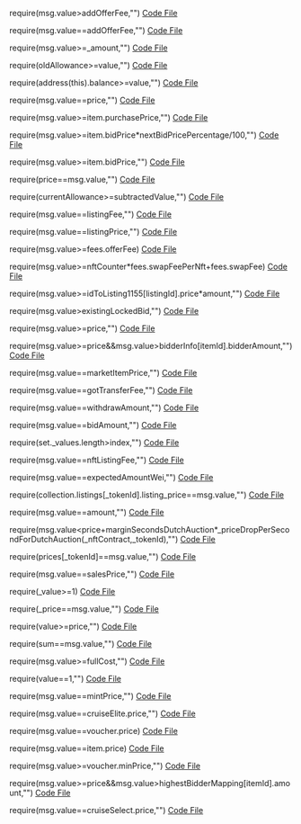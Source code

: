 require(msg.value>addOfferFee,"")
[Code File](../../contracts/mainnet/c7/C7ddD330A9aE4870d4100363846fE84b40d01e37_NFTMarketplace.sol#L273)

require(msg.value==addOfferFee,"")
[Code File](../../contracts/mainnet/c7/C7ddD330A9aE4870d4100363846fE84b40d01e37_NFTMarketplace.sol#L288)

require(msg.value>=_amount,"")
[Code File](../../contracts/mainnet/c7/C7ddD330A9aE4870d4100363846fE84b40d01e37_NFTMarketplace.sol#L412)

require(oldAllowance>=value,"")
[Code File](../../contracts/mainnet/c7/C7ddD330A9aE4870d4100363846fE84b40d01e37_NFTMarketplace.sol#L785)

require(address(this).balance>=value,"")
[Code File](../../contracts/mainnet/c7/C7ddD330A9aE4870d4100363846fE84b40d01e37_NFTMarketplace.sol#L1069)

require(msg.value==price,"")
[Code File](../../contracts/mainnet/c7/c731d111023b11EB39606B672Be35f20C6D88Af1_NFTMarketplace.sol#L296)

require(msg.value>=item.purchasePrice,"")
[Code File](../../contracts/mainnet/74/74a165e5c6548a0acdaf41cb14b87f8873767724_DreamMarketplace.sol#L358)

require(msg.value>=item.bidPrice*nextBidPricePercentage/100,"")
[Code File](../../contracts/mainnet/74/74a165e5c6548a0acdaf41cb14b87f8873767724_DreamMarketplace.sol#L392)

require(msg.value>=item.bidPrice,"")
[Code File](../../contracts/mainnet/74/74a165e5c6548a0acdaf41cb14b87f8873767724_DreamMarketplace.sol#L394)

require(price==msg.value,"")
[Code File](../../contracts/mainnet/4c/4c384b89d830acbe01b86f681ebd5799768049d6_NFTMarketplace.sol#L90)

require(currentAllowance>=subtractedValue,"")
[Code File](../../contracts/mainnet/60/608CBd7fFa4dab279044e55994E60dc6b4b4DfE1_EKotketToken.sol#L828)

require(msg.value==listingFee,"")
[Code File](../../contracts/mainnet/9a/9a4aeB1e97f25A29afE8C954bFb08f098E510889_NFTMarketplace.sol#L153)

require(msg.value==listingPrice,"")
[Code File](../../contracts/mainnet/e6/e6d721ae851e90c2870df2d4526faae5c5cd2405_NFTMarketplace.sol#L1223)

require(msg.value>=fees.offerFee)
[Code File](../../contracts/mainnet/19/193d0F85AC3016f3d6438947D32a291335258891_NftMarketplace.sol#L50)

require(msg.value>=nftCounter*fees.swapFeePerNft+fees.swapFee)
[Code File](../../contracts/mainnet/19/193d0F85AC3016f3d6438947D32a291335258891_NftMarketplace.sol#L124)

require(msg.value>=idToListing1155[listingId].price*amount,"")
[Code File](../../contracts/mainnet/2a/2a5375d4a764306abbfeb0264836310fb6b58049_BharatNFTMarketplace.sol#L1149)

require(msg.value>existingLockedBid,"")
[Code File](../../contracts/mainnet/e0/E04b882684CECe7511b9cb1f88Ac07aCdfc0FAEB_NFTMarketplace.sol#L114)

require(msg.value>=price,"")
[Code File](../../contracts/mainnet/4a/4a84aa90441533da3758f63ec07133b2e5754b8a_LooxooryNFTMarketplace.sol#L2097)

require(msg.value>=price&&msg.value>bidderInfo[itemId].bidderAmount,"")
[Code File](../../contracts/mainnet/4a/4a84aa90441533da3758f63ec07133b2e5754b8a_LooxooryNFTMarketplace.sol#L2199)

require(msg.value==marketItemPrice,"")
[Code File](../../contracts/mainnet/d6/d63b49eb1AfD14C0eD636AC58805a39A29b3B1C4_NFTMarketplace.sol#L498)

require(msg.value==gotTransferFee,"")
[Code File](../../contracts/mainnet/d6/d63b49eb1AfD14C0eD636AC58805a39A29b3B1C4_NFTMarketplace.sol#L513)

require(msg.value==withdrawAmount,"")
[Code File](../../contracts/mainnet/d6/d63b49eb1AfD14C0eD636AC58805a39A29b3B1C4_NFTMarketplace.sol#L527)

require(msg.value==bidAmount,"")
[Code File](../../contracts/mainnet/d6/d63b49eb1AfD14C0eD636AC58805a39A29b3B1C4_NFTMarketplace.sol#L544)

require(set._values.length>index,"")
[Code File](../../contracts/mainnet/f5/f577959c9071751599b4596c299168d576a55428_NFTMarketplace.sol#L1206)

require(msg.value==nftListingFee,"")
[Code File](../../contracts/mainnet/f5/f577959c9071751599b4596c299168d576a55428_NFTMarketplace.sol#L3438)

require(msg.value==expectedAmountWei,"")
[Code File](../../contracts/mainnet/f5/f577959c9071751599b4596c299168d576a55428_NFTMarketplace.sol#L3563)

require(collection.listings[_tokenId].listing_price==msg.value,"")
[Code File](../../contracts/mainnet/94/948B0DEA9Af7d78C29335f0E47BAa4799F643EBC_NFTMarketplace.sol#L1781)

require(msg.value==amount,"")
[Code File](../../contracts/mainnet/43/4381D8191bE655C7FDaC93a741A06b8a972B47Dd_VinciNFTMarketplace.sol#L622)

require(msg.value<price+marginSecondsDutchAuction*_priceDropPerSecondForDutchAuction(_nftContract,_tokenId),"")
[Code File](../../contracts/mainnet/43/4381D8191bE655C7FDaC93a741A06b8a972B47Dd_VinciNFTMarketplace.sol#L799)

require(prices[_tokenId]==msg.value,"")
[Code File](../../contracts/mainnet/a6/A67219CF6D5e191B7974d2bE34303112B925975A_YFIAGNftMarketplace.sol#L337)

require(msg.value==salesPrice,"")
[Code File](../../contracts/mainnet/20/208E6482f79baAcdf7Dc80d75aaCe77C5fA8306D_CHDNFTMarketplace.sol#L1108)

require(_value>=1)
[Code File](../../contracts/mainnet/20/208E6482f79baAcdf7Dc80d75aaCe77C5fA8306D_CHDNFTMarketplace.sol#L1364)

require(_price==msg.value,"")
[Code File](../../contracts/mainnet/1f/1fd402c590de2fcd0e9d637593100309dad44c68_PaybNftMarketplace.sol#L115)

require(value>=price,"")
[Code File](../../contracts/mainnet/18/189651ffa5edc7e0bbb45c76d303dc9890b4741d_NFTMarketplace.sol#L997)

require(sum==msg.value,"")
[Code File](../../contracts/mainnet/18/182fE1Af2E5a1a0FFe0BfE963dF263BE8BCA7860_NFTMarketplace.sol#L1391)

require(msg.value>=fullCost,"")
[Code File](../../contracts/mainnet/7c/7Cf1651F4fc2381Da17F7eA8658Bb5a07CfefEC7_TNFTMarketplace.sol#L438)

require(value==1,"")
[Code File](../../contracts/mainnet/6c/6Ca527a0b0864d1da179C5b5A9Ba90A5Bcfe09c9_NftMarketplace.sol#L2512)

require(msg.value==mintPrice,"")
[Code File](../../contracts/mainnet/1a/1a2D6749877DD9C0dba47703ea12Eabffb69F9C0_EliteCruiseNFT.sol#L1356)

require(msg.value==cruiseElite.price,"")
[Code File](../../contracts/mainnet/1a/1a2D6749877DD9C0dba47703ea12Eabffb69F9C0_EliteCruiseNFT.sol#L1450)

require(msg.value==voucher.price)
[Code File](../../contracts/mainnet/02/02d06e8a3348f5d277d9ff3160c8d3017aa0c4ca_NFTMarketplace.sol#L1836)

require(msg.value==item.price)
[Code File](../../contracts/mainnet/02/02d06e8a3348f5d277d9ff3160c8d3017aa0c4ca_NFTMarketplace.sol#L1882)

require(msg.value>=voucher.minPrice,"")
[Code File](../../contracts/mainnet/89/89fa42af265b654ea163c13abb073efbc16243d6_NFTMarketplace.sol#L2219)

require(msg.value>=price&&msg.value>highestBidderMapping[itemId].amount,"")
[Code File](../../contracts/mainnet/44/446248C193f7abcD35C30E2f3475b0792b1B3643_PhynomNFTMarketplace.sol#L175)

require(msg.value==cruiseSelect.price,"")
[Code File](../../contracts/mainnet/29/295d92eddbd98767d7424687439b67bef16a52d3_SelectCruiseNFT.sol#L1452)

